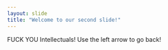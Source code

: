 ```yaml
---
layout: slide
title: "Welcome to our second slide!"
---
```

FUCK YOU Intellectuals!
Use the left arrow to go back!
